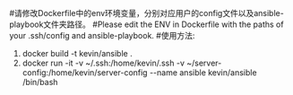 #请修改Dockerfile中的env环境变量，分别对应用户的config文件以及ansible-playbook文件夹路径。
#Please edit the ENV in Dockerfile with the paths of your .ssh/config and ansible-playbook.
#使用方法:
1.	docker build -t kevin/ansible .
2.	docker run -it -v ~/.ssh:/home/kevin/.ssh -v ~/server-config:/home/kevin/server-config --name ansible kevin/ansible /bin/bash
